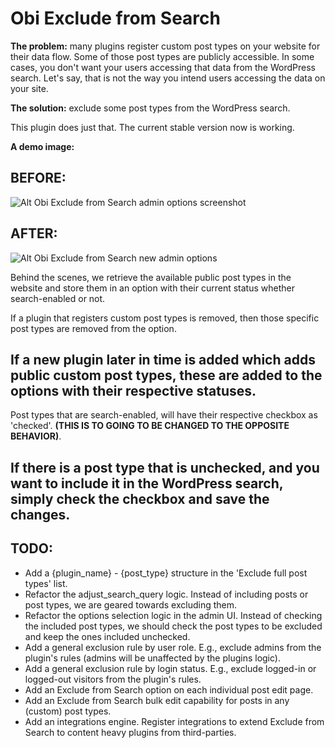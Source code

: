 # Obi Exclude from Search

**The problem:** many plugins register custom post types on your website for their data flow. Some of those post types are publicly accessible. In some cases, you don't want your users accessing that data from the WordPress search. Let's say, that is not the way you intend users accessing the data on your site.

**The solution:** exclude some post types from the WordPress search.

This plugin does just that. The current stable version now is working.

**A demo image:**

## BEFORE:

![Alt Obi Exclude from Search admin options screenshot](https://obijuan.dev/wp-content/uploads/2023/06/obi-remove-post-types-from-search.png)

## AFTER:

![Alt Obi Exclude from Search new admin options](https://www.excludefromsearch.com/wp-content/uploads/2024/03/obi-exclude-from-search-new-admin.png)

Behind the scenes, we retrieve the available public post types in the website and store them in an option with their current status whether search-enabled or not.  

If a plugin that registers custom post types is removed, then those specific post types are removed from the option.  

If a new plugin later in time is added which adds public custom post types, these are added to the options with their respective statuses.  
---
Post types that are search-enabled, will have their respective checkbox as 'checked'. **(THIS IS TO GOING TO BE CHANGED TO THE OPPOSITE BEHAVIOR)**.

If there is a post type that is unchecked, and you want to include it in the WordPress search, simply check the checkbox and save the changes.
---

## TODO:

- Add a {plugin_name} - {post_type} structure in the 'Exclude full post types' list.
- Refactor the adjust_search_query logic. Instead of including posts or post types, we are geared towards excluding them.
- Refactor the options selection logic in the admin UI. Instead of checking the included post types, we should check the post types to be excluded and keep the ones included unchecked.
- Add a general exclusion rule by user role. E.g., exclude admins from the plugin's rules (admins will be unaffected by the plugins logic).
- Add a general exclusion rule by login status. E.g., exclude logged-in or logged-out visitors from the plugin's rules.
- Add an Exclude from Search option on each individual post edit page.
- Add an Exclude from Search bulk edit capability for posts in any (custom) post types.
- Add an integrations engine. Register integrations to extend Exclude from Search to content heavy plugins from third-parties.